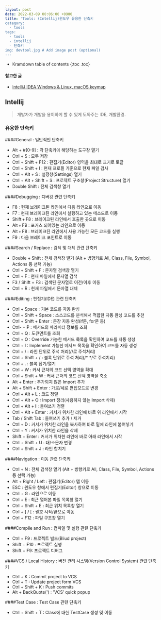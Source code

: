 ```yaml
---
layout: post
date: 2022-03-09 00:06:00 +0900
title: 'Tools: (Intellij)윈도우 유용한 단축키
category:
  - tools
tags:
  - tools
  - intellij
  - 단축키
img: devtool.jpg # Add image post (optional)
---
```


* Kramdown table of contents
{:toc .toc}

#### 참고한 글
- [IntelliJ IDEA Windows & Linux, macOS keymap](https://resources.jetbrains.com/storage/products/intellij-idea/docs/IntelliJIDEA_ReferenceCard.pdf)

## Intellij
> 개발자가 개발을 용이하게 할 수 있게 도와주는 IDE, 개발환경.

### 유용한 단축키

####General : 일반적인 단축키
- Alt + #[0-9] : 각 단축키에 해당하는 도구창 열기
- Ctrl + S : 모두 저장
- Ctrl + Shift + F12 : 편집기(Editor) 영역을 최대로 크기로 토글
- Ctrl + Shift + I : 현재 프로필 기준으로 현재 파일 검사
- Ctrl + Alt + S : 설정창(Settings) 열기
- Ctrl + Alt + Shift + S : 프로젝트 구조창(Project Structure) 열기
- Double Shift : 전체 검색창 열기

####Debugging : 디버깅 관련 단축키
- F8 : 현재 브레이크된 라인에서 다음 라인으로 이동
- F7 : 현재 브레이크된 라인에서 실행하고 있는 메소드로 이동
- Shift + F8 : 브레이크된 라인에서 호출한 곳으로 이동
- Alt + F9 : 포커스 되어있는 라인으로 이동
- Alt + F8 : 브레이크된 라인에서 사용 가능한 모든 코드를 실행
- F9 : 다음 브레이크 포인트로 이동

####Search / Replace : 검색 및 대체 관련 단축키
- Double + Shift : 전체 검색창 열기 (Alt + 방향키로 All, Class, File, Symbol, Actions 등 선택 가능)
- Ctrl + Shift + F : 문자열 검색창 열기
- Ctrl + F : 현재 파일에서 문자열 검색
- F3 / Shift + F3 : 검색된 문자열로 이전/이후 이동
- Ctrl + R : 현재 파일에서 문자열 대체

####Editing : 편집기(IDE) 관련 단축키
- Ctrl + Space : 기본 코드를 자동 완성
- Ctrl + Shift + Space : 소스코드를 분석해서 적합한 자동 완성 코드를 추천
- Ctrl + Shift + Enter : 문장 자동 완성(if문, for문 등)
- Ctrl-  + P : 메서드의 파라미터 정보를 조회
- Ctrl + Q : 도큐먼트를 조회
- Ctrl + O : Override 가능한 메서드 목록을 확인하여 코드를 자동 생성
- Ctrl + I : Implement 가능한 메서드 목록을 확인하여 코드를 자동 생성
- Ctrl + / : 라인 단위로 주석 처리(//로 주석처리)
- Ctrl + Shift + / : 블록 단위로 주석 처리(/* */로 주석치리)
- Ctrl + . : 블록 접기/열기
- Ctrl + W : 커서 근처의 코드 선택 영역을 확대
- Ctrl + Shift + W : 커서 근처의 코드 선택 영역을 축소
- Alt + Enter : 추가되지 않은 Import 추가
- Alt + Shift + Enter : 가로/세로 편집모드로 변경
- Ctrl + Alt + L : 코드 정렬
- Ctrl + Alt + O : Import 정리(사용하지 않는 Import 삭제)
- Ctrl + Alt + I : 들여쓰기 정렬
- Ctrl + Alt + Enter : 커서가 위차한 라인에 바로 위 라인에서 시작
- Tab / Shift Tab : 들여쓰기 추가 / 제거
- Ctrl + D : 커서가 위치한 라인을 복사하여 바로 밑에 라인에 붙여넣기
- Ctrl + Y : 커서가 위치한 라인을 삭제
- Shift + Enter : 커서가 위차한 라인에 바로 아래 라인에서 시작
- Ctrl + Shift + U : 대/소문자 변경
- Ctrl + Shift + J : 라인 합치기

####Navigation : 이동 관련 단축키
- Ctrl + N : 전체 검색창 열기 (Alt + 방향키로 All, Class, File, Symbol, Actions 등 선택 가능)
- Alt + Right / Left : 편집기(Editor) 탭 이동
- ESC : 윈도우 창에서 편집기(Editor) 창으로 이동
- Ctrl + G : 라인으로 이동
- Ctrl + E : 최근 열어본 파일 목록창 열기
- Ctrl + Shift + E : 최근 위치 목록창 열기
- Ctrl + ] / [ : 괄호 시작/끝으로 이동
- Ctrl + F12 : 파일 구조창 열기 

####Compile and Run : 컴파일 및 실행 관련 단축키
- Ctrl + F9 : 프로젝트 빌드(Bliud project)
- Shift + F10 : 프로젝트 실행
- Shift + F9: 프로젝트 디버그

####VCS / Local History  : 버전 관리 시스템(Version Control System) 관련 단축키  
- Ctrl + K : Commit project to VCS
- Ctrl + T : Update project form VCS
- Ctrl + Shift + K : Push commits
- Alt + BackQuote(') : 'VCS' quick popup

####Test Case : Test Case 관련 단축키
- Ctrl + Shift + T : Class에 대한 TestCase 생성 및 이동